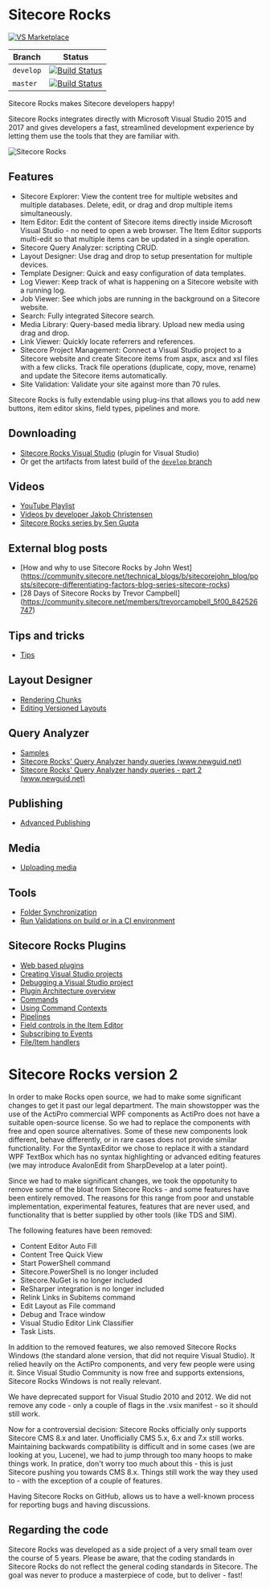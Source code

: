 
# Sitecore Rocks

[![VS Marketplace](https://img.shields.io/visual-studio-marketplace/v/JakobChristensen.SitecoreRocks?label=VS%20Marketplace)](https://marketplace.visualstudio.com/items?itemName=JakobChristensen.SitecoreRocks)

| Branch | Status |
|-|-|
| `develop` | [![Build Status](https://dev.azure.com/sitecore-devex/Sitecore%20Rocks/_apis/build/status/Sitecore.Sitecore.Rocks?branchName=develop)](https://dev.azure.com/sitecore-devex/Sitecore%20Rocks/_build/latest?definitionId=1&branchName=develop) |
| `master` | [![Build Status](https://dev.azure.com/sitecore-devex/Sitecore%20Rocks/_apis/build/status/Sitecore.Sitecore.Rocks?branchName=master)](https://dev.azure.com/sitecore-devex/Sitecore%20Rocks/_build/latest?definitionId=1&branchName=master) |

Sitecore Rocks makes Sitecore developers happy!

Sitecore Rocks integrates directly with Microsoft Visual Studio 2015 and 2017 
and gives developers a fast, streamlined development experience by letting them use the tools 
that they are familiar with. 

![Sitecore Rocks](https://jakobchristensen.gallerycdn.vsassets.io/extensions/jakobchristensen/sitecorerocks/2.1.86/1517567127404/148813/1/Readme1.png)

## Features

* Sitecore Explorer: View the content tree for multiple websites and multiple databases. Delete, edit, or drag and drop multiple items simultaneously.
* Item Editor: Edit the content of Sitecore items directly inside Microsoft Visual Studio - no need to open a web browser. The Item Editor supports multi-edit so that multiple items can be updated in a single operation. 
* Sitecore Query Analyzer: scripting CRUD.
* Layout Designer: Use drag and drop to setup presentation for multiple devices.
* Template Designer: Quick and easy configuration of data templates.
* Log Viewer: Keep track of what is happening on a Sitecore website with a running log.
* Job Viewer: See which jobs are running in the background on a Sitecore website.
* Search: Fully integrated Sitecore search.
* Media Library: Query-based media library. Upload new media using drag and drop.
* Link Viewer: Quickly locate referrers and references.
* Sitecore Project Management: Connect a Visual Studio project to a Sitecore website and create Sitecore items from aspx, ascx and xsl files with a few clicks. Track file operations (duplicate, copy, move, rename) and update the Sitecore items automatically.
* Site Validation: Validate your site against more than 70 rules.

Sitecore Rocks is fully extendable using plug-ins that allows you to add new buttons, item editor skins, field types, pipelines and more.

## Downloading
* [Sitecore Rocks Visual Studio](https://visualstudiogallery.msdn.microsoft.com/44a26c88-83a7-46f6-903c-5c59bcd3d35b) (plugin for Visual Studio)
* Or get the artifacts from latest build of the [`develop` branch](https://dev.azure.com/sitecore-devex/Sitecore%20Rocks/_build/latest?definitionId=1&branchName=develop)

## Videos
* [YouTube Playlist](https://www.youtube.com/view_play_list?p=2B8CA35C742803E4)
* [Videos by developer Jakob Christensen](https://www.youtube.com/playlist?list=PLWIbrolNZWfk2WZcNefluTlW0QQmrMj1q)
* [Sitecore Rocks series by Sen Gupta](https://www.youtube.com/watch?v=O4R7AbwotS0&list=PLFNs4m6IdelTc277XFzwxh2AaXC4bzyrg)

## External blog posts
* [How and why to use Sitecore Rocks by John West] (https://community.sitecore.net/technical_blogs/b/sitecorejohn_blog/posts/sitecore-differentiating-factors-blog-series-sitecore-rocks)
* [28 Days of Sitecore Rocks by Trevor Campbell] (https://community.sitecore.net/members/trevorcampbell_5f00_842526747)

## Tips and tricks
* [Tips](docs/Tips/Tips.md)

## Layout Designer
* [Rendering Chunks](docs/Layouts/RenderingChunks.md)
* [Editing Versioned Layouts](docs/Layouts/VersionedLayouts.md)

## Query Analyzer
* [Samples](docs/QueryAnalyzer/QueryAnalyzerSamples.md)
* [Sitecore Rocks' Query Analyzer handy queries (www.newguid.net)](http://www.newguid.net/sitecore/2012/sitecore-rocks-query-analyzer-handy-queries/)
* [Sitecore Rocks' Query Analyzer handy queries - part 2 (www.newguid.net)](http://www.newguid.net/uncategorized/2012/sitecore-rocks-query-analyzer-handy-queries-part-2/)

## Publishing
* [Advanced Publishing](docs/Publishing/AdvancedPublishing.md)

## Media
* [Uploading media](docs/Media/UploadingMedia.md)

## Tools
* [Folder Synchronization](docs/Tools/FolderSynchronization.md)
* [Run Validations on build or in a CI environment](docs/Tools/ConfigureBuildTask.md)

## Sitecore Rocks Plugins
* [Web based plugins](docs/Plugins/WebBasedPlugins.md)
* [Creating Visual Studio projects](docs/Plugins/CreatingVisualStudioProjects.md)
* [Debugging a Visual Studio project](docs/Plugins/DebuggingVisualStudioProject.md)
* [Plugin Architecture overview](docs/Plugins/PluginArchitecture.md)
* [Commands](docs/Plugins/Commands.md)
* [Using Command Contexts](docs/Plugins/CommandContexts.md)
* [Pipelines](docs/Plugins/Pipelines.md)
* [Field controls in the Item Editor](docs/Plugins/FieldControls.md)
* [Subscribing to Events](docs/Plugins/SubscribingToEvents.md)
* [File/Item handlers](docs/Plugins/FileItemHandlers.md)

# Sitecore Rocks version 2

In order to make Rocks open source, we had to make some significant changes to get it past our legal department.
The main showstopper was the use of the ActiPro commercial WPF components as ActiPro does not have a suitable open-source
license. So we had to replace the components with free and open source alternatives. Some of these new components 
look different, behave differently, or in rare cases does not provide similar functionality. For the SyntaxEditor 
we chose to replace it with a standard WPF TextBox which has no syntax highlighting or advanced editing features 
(we may introduce AvalonEdit from SharpDevelop at a later point). 

Since we had to make significant changes, we took the oppotunity to remove some of the bloat from Sitecore Rocks - and
some features have been entirely removed. The reasons for this range from poor and unstable implementation, 
experimental features, features that are never used, and functionality that is better supplied by other tools (like
TDS and SIM).

The following features have been removed:

* Content Editor Auto Fill
* Content Tree Quick View
* Start PowerShell command
* Sitecore.PowerShell is no longer included
* Sitecore.NuGet is no longer included
* ReSharper integration is no longer included
* Relink Links in Subitems command
* Edit Layout as File command
* Debug and Trace window
* Visual Studio Editor Link Classifier
* Task Lists.

In addition to the removed features, we also removed Sitecore Rocks Windows (the standard alone version, that did not
require Visual Studio). It relied heavily on the ActiPro components, and very few people were using it. Since 
Visual Studio Community is now free and supports extensions, Sitecore Rocks Windows is not really relevant.

We have deprecated support for Visual Studio 2010 and 2012. We did not remove any code - only a couple of flags in the
.vsix manifest - so it should still work.

Now for a controversial decision: Sitecore Rocks officially only supports Sitecore CMS 8.x and later. Unofficially 
CMS 5.x, 6.x and 7.x still works. Maintaining backwards compatibility is difficult and in some cases (we are 
looking at you, Lucene), we had to jump through too many hoops to make things work. In pratice, don't worry too 
much about this - this is just Sitecore pushing you towards CMS 8.x. Things still work the way they used to - 
with the exception of a couple of features.

Having Sitecore Rocks on GitHub, allows us to have a well-known process for reporting bugs and having discussions.

## Regarding the code
Sitecore Rocks was developed as a side project of a very small team over the course of 5 years. Please be aware, that
the coding standards in Sitecore Rocks do not reflect the general coding standards in Sitecore. The goal was never 
to produce a masterpiece of code, but to deliver - fast!
